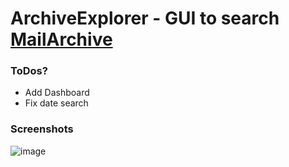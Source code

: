 # ArchiveExplorer - GUI to search [MailArchive](https://github.com/RobinWeitzel/MailArchiver)

### ToDos?
* Add Dashboard
* Fix date search

### Screenshots
![image](https://user-images.githubusercontent.com/12135433/56740206-27538700-6779-11e9-8843-d326b716df63.png)
